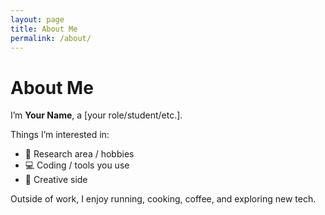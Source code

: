 ```yaml
---
layout: page
title: About Me
permalink: /about/
---
```


# About Me

I’m **Your Name**, a [your role/student/etc.].  

Things I’m interested in:
- 🌱 Research area / hobbies
- 💻 Coding / tools you use
- 🎨 Creative side

Outside of work, I enjoy running, cooking, coffee, and exploring new tech.
